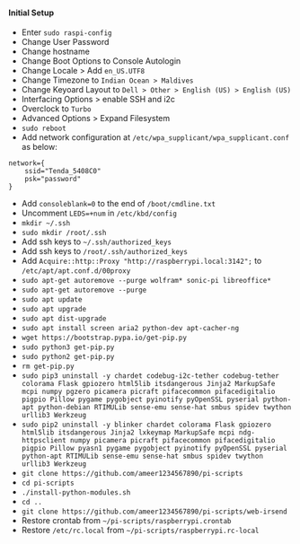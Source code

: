 #### Initial Setup
* Enter `sudo raspi-config`
* Change User Password
* Change hostname
* Change Boot Options to Console Autologin
* Change Locale > Add `en_US.UTF8`
* Change Timezone to `Indian Ocean > Maldives`
* Change Keyoard Layout to `Dell > Other > English (US) > English (US)`
* Interfacing Options > enable SSH and i2c
* Overclock to `Turbo`
* Advanced Options > Expand Filesystem
* `sudo reboot`
* Add network configuration at `/etc/wpa_supplicant/wpa_supplicant.conf` as below:
```
network={
    ssid="Tenda_5408C0"
    psk="password"
}
```
* Add `consoleblank=0` to the end of `/boot/cmdline.txt`
* Uncomment `LEDS=+num` in `/etc/kbd/config`
* `mkdir ~/.ssh`
* `sudo mkdir /root/.ssh`
* Add ssh keys to `~/.ssh/authorized_keys`
* Add ssh keys to `/root/.ssh/authorized_keys`
* Add `Acquire::http::Proxy "http://raspberrypi.local:3142";` to `/etc/apt/apt.conf.d/00proxy`
* `sudo apt-get autoremove --purge wolfram* sonic-pi libreoffice*`
* `sudo apt-get autoremove --purge`
* `sudo apt update`
* `sudo apt upgrade`
* `sudo apt dist-upgrade`
* `sudo apt install screen aria2 python-dev apt-cacher-ng`
* `wget https://bootstrap.pypa.io/get-pip.py`
* `sudo python3 get-pip.py`
* `sudo python2 get-pip.py`
* `rm get-pip.py`
* `sudo pip3 uninstall -y chardet codebug-i2c-tether codebug-tether colorama Flask gpiozero html5lib itsdangerous Jinja2 MarkupSafe mcpi numpy pgzero picamera picraft pifacecommon pifacedigitalio pigpio Pillow pygame pygobject pyinotify pyOpenSSL pyserial python-apt python-debian RTIMULib sense-emu sense-hat smbus spidev twython urllib3 Werkzeug`
* `sudo pip2 uninstall -y blinker chardet colorama Flask gpiozero html5lib itsdangerous Jinja2 lxkeymap MarkupSafe mcpi ndg-httpsclient numpy picamera picraft pifacecommon pifacedigitalio pigpio Pillow pyasn1 pygame pygobject pyinotify pyOpenSSL pyserial python-apt RTIMULib sense-emu sense-hat smbus spidev twython urllib3 Werkzeug`
* `git clone https://github.com/ameer1234567890/pi-scripts`
* `cd pi-scripts`
* `./install-python-modules.sh`
* `cd ..`
* `git clone https://github.com/ameer1234567890/pi-scripts/web-irsend`
* Restore crontab from `~/pi-scripts/raspberrypi.crontab`
* Restore `/etc/rc.local` from `~/pi-scripts/raspberrypi.rc-local`
